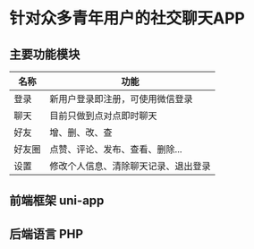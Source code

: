 # 针对众多青年用户的社交聊天APP

## 主要功能模块

名称 | 功能
--- | ---
登录 | 新用户登录即注册，可使用微信登录
聊天 | 目前只做到点对点即时聊天
好友 | 增、删、改、查
好友圈 | 点赞、评论、发布、查看、删除...
设置 | 修改个人信息、清除聊天记录、退出登录

## 前端框架 uni-app

## 后端语言 PHP